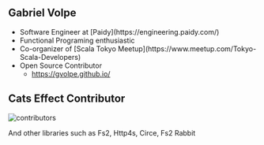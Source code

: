 ## Gabriel Volpe

- <!-- .element: class="fragment" data-fragment-index="1" --> Software Engineer at [Paidy](https://engineering.paidy.com/)
- <!-- .element: class="fragment" data-fragment-index="2" --> Functional Programing enthusiastic
- <!-- .element: class="fragment" data-fragment-index="3" --> Co-organizer of [Scala Tokyo Meetup](https://www.meetup.com/Tokyo-Scala-Developers)
- <!-- .element: class="fragment" data-fragment-index="4" --> Open Source Contributor
  + https://gvolpe.github.io/


## Cats Effect Contributor

![contributors](assets/cats-effect-contributors.png)

And other libraries such as Fs2, Http4s, Circe, Fs2 Rabbit
